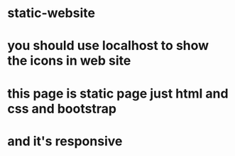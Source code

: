 # static-website

# you should use localhost to show the icons in web site 

# this page is static page just html and css and bootstrap 

# and it's responsive
